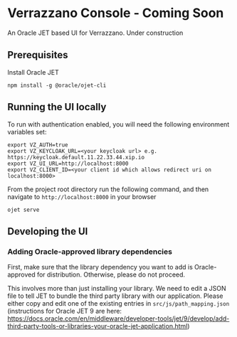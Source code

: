 # Verrazzano Console - Coming Soon

An Oracle JET based UI for Verrazzano. Under construction

## Prerequisites
Install Oracle JET
```
npm install -g @oracle/ojet-cli
```

## Running the UI locally
To run with authentication enabled, you will need the following environment variables set:
```
export VZ_AUTH=true
export VZ_KEYCLOAK_URL=<your keycloak url> e.g. https://keycloak.default.11.22.33.44.xip.io
export VZ_UI_URL=http://localhost:8000
export VZ_CLIENT_ID=<your client id which allows redirect uri on localhost:8000>
```

From the project root directory run the following command, and then navigate to `http://localhost:8000` in your browser
```
ojet serve
```

## Developing the UI

### Adding Oracle-approved library dependencies
First, make sure that the library dependency you want to add is Oracle-approved for distribution. Otherwise, please do not proceed.

This involves more than just installing your library. We need to edit a JSON file to tell JET to bundle the third party library with our application.
Please either copy and edit one of the existing entries in `src/js/path_mapping.json` (instructions for Oracle JET 9 are here: https://docs.oracle.com/en/middleware/developer-tools/jet/9/develop/add-third-party-tools-or-libraries-your-oracle-jet-application.html)
